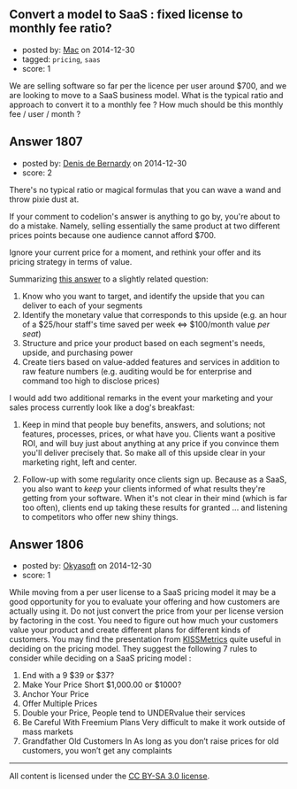 ## Convert a model to SaaS : fixed license to monthly fee ratio?

- posted by: [Mac](https://stackexchange.com/users/5547525/mac) on 2014-12-30
- tagged: `pricing`, `saas`
- score: 1

<p>We are selling software so far per the licence per user around $700, and we are looking to move to a SaaS business model. What is the typical ratio and approach to convert it to a monthly fee ? How much should be this monthly fee / user / month ?</p>



## Answer 1807

- posted by: [Denis de Bernardy](https://stackexchange.com/users/182468/denis-de-bernardy) on 2014-12-30
- score: 2

<p>There's no typical ratio or magical formulas that you can wave a wand and throw pixie dust at.</p>

<p>If your comment to codelion's answer is anything to go by, you're about to do a mistake. Namely, selling essentially the same product at two different prices points because one audience cannot afford $700.</p>

<p>Ignore your current price for a moment, and rethink your offer and its pricing strategy in terms of value.</p>

<p>Summarizing <a href="https://startups.stackexchange.com/a/1747/1824">this answer</a> to a slightly related question:</p>

<ol>
<li>Know who you want to target, and identify the upside that you can deliver to each of your segments</li>
<li>Identify the monetary value that corresponds to this upside (e.g. an hour of a $25/hour staff's time saved per week &lt;=> $100/month value <em>per seat</em>)</li>
<li>Structure and price your product based on each segment's needs, upside, and purchasing power</li>
<li>Create tiers based on value-added features and services in addition to raw feature numbers (e.g. auditing would be for enterprise and command too high to disclose prices)</li>
</ol>

<p>I would add two additional remarks in the event your marketing and your sales process currently look like a dog's breakfast:</p>

<ol>
<li><p>Keep in mind that people buy benefits, answers, and solutions; not features, processes, prices, or what have you. Clients want a positive ROI, and will buy just about anything at any price if you convince them you'll deliver precisely that. So make all of this upside clear in your marketing right, left and center.</p></li>
<li><p>Follow-up with some regularity once clients sign up. Because as a SaaS, you also want to <em>keep</em> your clients informed of what results they're getting from your software. When it's not clear in their mind (which is far too often), clients end up taking these results for granted ... and listening to competitors who offer new shiny things.</p></li>
</ol>



## Answer 1806

- posted by: [Okyasoft](https://stackexchange.com/users/294248/okyasoft) on 2014-12-30
- score: 1

<p>While moving from a per user license to a SaaS pricing model it may be a good opportunity for you to evaluate your offering and how customers are actually using it. Do not just convert the price from your per license version by factoring in the cost. You need to figure out how much your customers value your product and create different plans for different kinds of customers. You may find the presentation from <a href="http://www.slideshare.net/kissmetrics/ultimate-guide-to-saas-pricing" rel="nofollow">KISSMetrics</a> quite useful in deciding on the pricing model. They suggest the following 7 rules to consider while deciding on a SaaS pricing model :</p>

<ol>
<li>End with a 9 $39 or $37? </li>
<li>Make Your Price Short $1,000.00 or $1000? </li>
<li>Anchor Your Price </li>
<li>Offer Multiple Prices </li>
<li>Double your Price, People tend to UNDERvalue their services </li>
<li>Be Careful With Freemium Plans Very difficult to make it work outside of mass markets</li>
<li>Grandfather Old Customers In As long as you don’t raise prices for old customers, you won’t get any complaints</li>
</ol>




---

All content is licensed under the [CC BY-SA 3.0 license](https://creativecommons.org/licenses/by-sa/3.0/).
